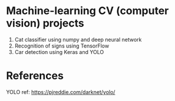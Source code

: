 # Machine-learning CV (computer vision) projects
 1. Cat classifier using numpy and deep neural network
 2. Recognition of signs using TensorFlow
 3. Car detection using Keras and YOLO

# References
   YOLO ref: https://pjreddie.com/darknet/yolo/
